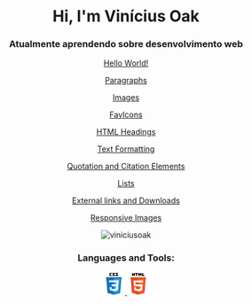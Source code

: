 <h1 align="center">Hi, I'm Vinícius Oak</h1>
<h3 align="center">Atualmente aprendendo sobre desenvolvimento web</h3>

<p align="center"> <a href="https://viniciusoak.github.io/Hello-World/ex001/index.html"> Hello World!</a>
<p align="center"> <a href="https://viniciusoak.github.io/Hello-World/ex002/index.html"> Paragraphs</a>
<p align="center"> <a href="https://viniciusoak.github.io/Hello-World/ex003/index.html"> Images</a>
<p align="center"> <a href="https://viniciusoak.github.io/Hello-World/ex004/index.html"> FavIcons</a>
<p align="center"> <a href="https://viniciusoak.github.io/Hello-World/ex005/index.html"> HTML Headings</a>
<p align="center"> <a href="https://viniciusoak.github.io/Hello-World/ex007/index.html"> Text Formatting</a>
<p align="center"> <a href="https://viniciusoak.github.io/Hello-World/ex008/index.html"> Quotation and Citation Elements</a>
<p align="center"> <a href="https://viniciusoak.github.io/Hello-World/ex009/index.html"> Lists</a>
<p align="center"> <a href="https://viniciusoak.github.io/Hello-World/ex010/index.html"> External links and Downloads </a>
<p align="center"> <a href="https://viniciusoak.github.io/Hello-World/ex011/index.html"> Responsive Images </a>

<br>
  
<p align="center"> <img src="https://komarev.com/ghpvc/?username=viniciusoak&label=Profile%20views&color=0e75b6&style=flat" alt="viniciusoak" /> </p>

<h3 align="center">Languages and Tools:</h3>
<p align="center"> 
<a href="https://www.w3schools.com/css/" target="_blank" rel="external"> <img src="https://raw.githubusercontent.com/devicons/devicon/master/icons/css3/css3-original-wordmark.svg" alt="css3" width="40" height="40"/> </a>
<a href="https://www.w3schools.com/html/default.asp" target="_blank" rel="external"> <img src="https://raw.githubusercontent.com/devicons/devicon/master/icons/html5/html5-original-wordmark.svg" alt="html5" width="40" height="40"/> </a> 
</p>



